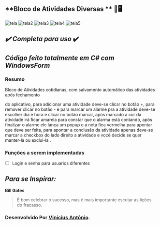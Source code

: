 ## **Bloco de Atividades Diversas ** :cowboy_hat_face::desktop_computer:

![tela](https://user-images.githubusercontent.com/45276630/109983069-40b4ab00-7ce1-11eb-8c26-9fa94239b3a4.png)
![tela2](https://user-images.githubusercontent.com/45276630/109983074-414d4180-7ce1-11eb-8825-6706508271fd.png)
![tela3](https://user-images.githubusercontent.com/45276630/109983082-43170500-7ce1-11eb-9fa0-672baadc0383.png)
![tela4](https://user-images.githubusercontent.com/45276630/109983085-43af9b80-7ce1-11eb-9090-8e8699ac5425.png)
![tela5](https://user-images.githubusercontent.com/45276630/109983087-44483200-7ce1-11eb-8ba0-0bb15feee7fa.png)





## *:heavy_check_mark: Completa para uso* :heavy_check_mark:

## *Código feito totalmente em C# com WindowsForm*

### Resumo ###

Bloco de Atividades cotidianas, com salvamento automático das atividades após fechamento

do aplicativo, para adicionar uma atividade deve-se clicar no botão +, para remover clicar no botão - e para marcar um alarme pra a atividade deve-se escolher dia e hora e clicar no botão marcar, após marcado a cor da atividade irá ficar amarela para constar que o alarma está contando, após finalizar o alarme ele lança um popup e a nota fica vermelha para apontar que deve ser feita, para apontar a conclusão da atividade apenas deve-se marcar a checkbox do lado direito a atividade e você decide se quer manter-la ou exclui-la .

### Funções a serem implementadas

- [ ] Login e senha para usuarios diferentes

## *Para se Inspirar:*

**Bill Gates**

> É bom celebrar o sucesso, mas é mais importante escutar as lições do fracasso.

### Desenvolvido Por [Vinicius Antônio](https://www.linkedin.com/in/vinicius-antônio-lima-da-silva-b54614171/).



